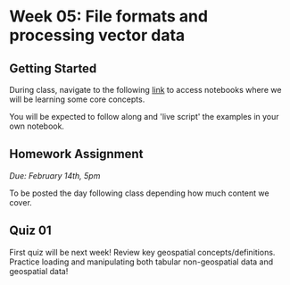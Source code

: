 # Week 05: File formats and processing vector data
## Getting Started
During class, navigate to the following [link](http://geospatial-data-analytics.briannapagan.com/hub/user-redirect/git-pull?repo=https%3A%2F%2Fgithub.com%2Fbriannapagan%2Fgeospatial-data-analytics-spring-2023&branch=main&urlpath=lab%2Ftree%2Fgeospatial-data-analytics-spring-2023%2Fweek-05) to access notebooks where we will be learning some core concepts.


You will be expected to follow along and 'live script' the examples in your own notebook. 

## Homework Assignment
*Due: February 14th, 5pm*

To be posted the day following class depending how much content we cover.

## Quiz 01
First quiz will be next week! Review key geospatial concepts/definitions. Practice loading and manipulating both tabular non-geospatial data and geospatial data! 